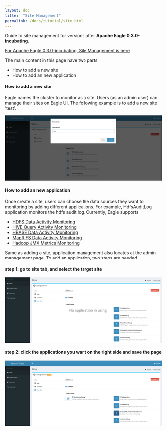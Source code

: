 ```yaml
---
layout: doc
title:  "Site Management"
permalink: /docs/tutorial/site.html
---
```


Guide to site management for versions after **Apache Eagle 0.3.0-incubating**.

[For Apache Eagle 0.3.0-incubating, Site Management is here](/docs/tutorial/site-0.3.0.html)

The main content in this page have two parts

* How to add a new site 
* How to add an new application

#### How to add a new site 

Eagle names the cluster to monitor as a site. Users (as an admin user) can manage their sites on Eagle UI. The following example is to add a new site 'test'.

![setup a site](/images/docs/new-site.png)

#### How to add an new application

Once create a site, users can choose the data sources they want to monitoring by adding different applications. For example, HdfsAuditLog application monitors the hdfs audit log. Currently, Eagle supports 

* [HDFS Data Activity Monitoring](/docs/hdfs-data-activity-monitoring.html)
* [HIVE Query Activity Monitoring](/docs/hive-query-activity-monitoring.html)
* [HBASE Data Activity Monitoring](/docs/hbase-data-activity-monitoring.html)
* [MapR FS Data Activity Monitoring](/docs/mapr-integration.html)
* [Hadoop JMX Metrics Monitoring](/docs/jmx-metric-monitoring.html)

Same as adding a site, application management also locates at the admin management page. To add an application, two steps are needed

#### step 1: go to site tab, and select the target site

![new application step1](/images/docs/new-application1.png)

#### step 2: click the applications you want on the right side and save the page

![new application step1](/images/docs/new-application2.png)